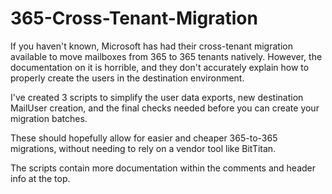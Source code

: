 # 365-Cross-Tenant-Migration

If you haven't known, Microsoft has had their cross-tenant migration available to move mailboxes from 365 to 365 tenants natively. However, the documentation on it is horrible, and they don't accurately explain how to properly create the users in the destination environment.

I've created 3 scripts to simplify the user data exports, new destination MailUser creation, and the final checks needed before you can create your migration batches.

These should hopefully allow for easier and cheaper 365-to-365 migrations, without needing to rely on a vendor tool like BitTitan.

The scripts contain more documentation within the comments and header info at the top.

